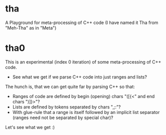 # tha

A Playground for meta-processing of C++ code (I have named it Tha from "Meh-Tha" as in "Meta")

# tha0

This is an experimental (index 0 iteration) of some meta-processing of C++ code.

* See what we get if we parse C++ code into just ranges and lists?

The hunch is, that we can get quite far by parsing C++ so that:

* Ranges of code are defined by begin (opening) chars "([{<" and end chars ")]}>"?
* Lists are defined by tokens separated by chars ",;:"?
* With glue-rule that a range is itself followed by an implicit list separator (ranges need not be separated by special char)?

Let's see what we get :)
